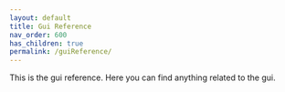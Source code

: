 ```yaml
---
layout: default
title: Gui Reference
nav_order: 600
has_children: true
permalink: /guiReference/
---
```


This is the gui reference. Here you can find anything related to the gui.
